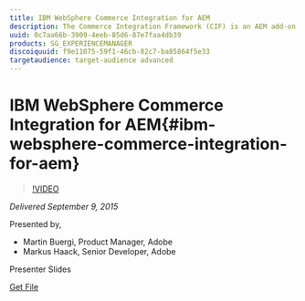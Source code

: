 ```yaml
---
title: IBM WebSphere Commerce Integration for AEM
description: The Commerce Integration Framework (CIF) is an AEM add-on that accelerates any eCommerce integration project by providing documented integration patterns, reference code and components. The IBM WebSphere integration package is a specialized CIF reference implementation for IBM's WebSphere eCommerce platform. In this session Martin Buergi and Markus Haack  guides you through the different integration features with deep-dives into the code. You will learn how to customize, extend and test your integration.
uuid: 0c7aa66b-3909-4eeb-85d6-87e7faa4db39
products: SG_EXPERIENCEMANAGER
discoiquuid: f9e11075-59f1-46cb-82c7-ba85864f5e33
targetaudience: target-audience advanced
---
```


# IBM WebSphere Commerce Integration for AEM{#ibm-websphere-commerce-integration-for-aem}

>[!VIDEO](https://video.tv.adobe.com/v/19375/?quality=9)

*Delivered September 9, 2015*

Presented by,

* Martin Buergi, Product Manager, Adobe
* Markus Haack, Senior Developer, Adobe

Presenter Slides

[Get File](assets/150909-aem-gems-ibm-websphere-commerce-integration.pdf)
<!--
[Get back to the Overview](https://helpx.adobe.com/experience-manager/kt/eseminars/gems/aem-index.html)
-->
